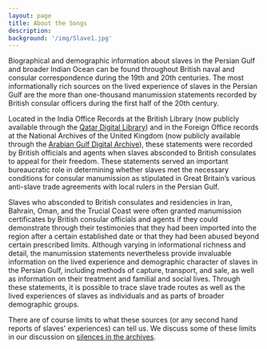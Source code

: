 ```yaml
---
layout: page
title: About the Songs
description:
background: '/img/Slave1.jpg'
---
```


Biographical and demographic information about slaves in the Persian Gulf and broader Indian Ocean can be found throughout British naval and consular correspondence during the 19th and 20th centuries. The most informationally rich sources on the lived experience of slaves in the Persian Gulf are the more than one-thousand manumission statements recorded by British consular officers during the first half of the 20th century.

Located in the India Office Records at the British Library (now publicly available through the [Qatar Digital Library](https://www.qdl.qa/en)) and in the Foreign Office records at the National Archives of the United Kingdom (now publicly available through the [Arabian Gulf Digital Archive](https://www.agda.ae/en)), these statements were recorded by British officials and agents when slaves absconded to British consulates to appeal for their freedom. These statements served an important bureaucratic role in determining whether slaves met the necessary conditions for consular manumission as stipulated in Great Britain’s various anti-slave trade agreements with local rulers in the Persian Gulf.  

Slaves who absconded to British consulates and residencies in Iran, Bahrain, Oman, and the Trucial Coast were often granted manumission certificates by British consular officials and agents if they could demonstrate through their testimonies that they had been imported into the region after a certain established date or that they had been abused beyond certain prescribed limits. Although varying in informational richness and detail, the manumission statements nevertheless provide invaluable information on the lived experience and demographic character of slaves in the Persian Gulf, including methods of capture, transport, and sale, as well as information on their treatment and familial and social lives. Through these statements, it is possible to trace slave trade routes as well as the lived experiences of slaves as individuals and as parts of broader demographic groups.   

There are of course limits to what these sources (or any second hand reports of slaves' experiences) can tell us. We discuss some of these limits in our discussion on [silences in the archives](/silences).
